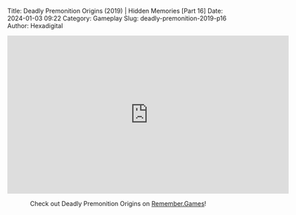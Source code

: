 Title: Deadly Premonition Origins (2019) | Hidden Memories [Part 16]
Date: 2024-01-03 09:22
Category: Gameplay
Slug: deadly-premonition-2019-p16
Author: Hexadigital

<center><iframe src="https://www.youtube.com/embed/4EyI7G_ly9k?feature=oembed" allow="accelerometer; autoplay; encrypted-media; gyroscope; picture-in-picture" width="640" height="360" frameborder="0"></iframe>

Check out Deadly Premonition Origins on [Remember.Games](https://remember.games/game/3549/deadly-premonition-origins/)!</center>